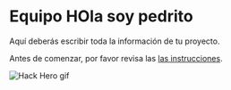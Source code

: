 # Equipo HOla soy pedrito

Aquí deberás escribir toda la información de tu proyecto.

Antes de comenzar, por favor revisa las [las instrucciones](INSTRUCTIONS.md).

![Hack Hero gif](https://media.giphy.com/media/IbHp2s31XVjCyfGZ5L/giphy.gif)
